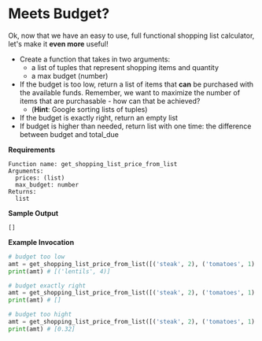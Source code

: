 # Meets Budget?

Ok, now that we have an easy to use, full functional shopping list calculator, let's make it **even more** useful!

* Create a function that takes in two arguments:
  * a list of tuples that represent shopping items and quantity
  * a max budget (number)
* If the budget is too low, return a list of items that **can** be purchased with the available funds. Remember, we want to maximize the number of items that are purchasable - how can that be achieved? 
  * (**Hint**: Google sorting lists of tuples)
* If the budget is exactly right, return an empty list
* If budget is higher than needed, return list with one time: the difference between budget and total_due

**Requirements**
```
Function name: get_shopping_list_price_from_list
Arguments:
  prices: (list)
  max_budget: number
Returns:
  list
```

**Sample Output**
```
[]
```

**Example Invocation**
```python
# budget too low
amt = get_shopping_list_price_from_list([('steak', 2), ('tomatoes', 1) ('redbull', 5), ('lentils', 4), ('orange juice', 1)], 2)
print(amt) # [('lentils', 4)]

# budget exactly right
amt = get_shopping_list_price_from_list([('steak', 2), ('tomatoes', 1) ('redbull', 5), ('lentils', 4), ('orange juice', 1)], 69.68)
print(amt) # []

# budget too hight
amt = get_shopping_list_price_from_list([('steak', 2), ('tomatoes', 1) ('redbull', 5), ('lentils', 4), ('orange juice', 1)], 70)
print(amt) # [0.32]

```
